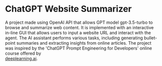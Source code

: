 # ChatGPT Website Summarizer
A project made using OpenAI API that allows GPT model gpt-3.5-turbo to browse and summarize web content. It is implemented with an interactive in-line GUI that allows users to input a website URL and interact with the agent. The AI assistant performs various tasks, including generating bullet-point summaries and extracting insights from online articles. The project was inspired by the 'ChatGPT Prompt Engineering for Developers' online course offered by  
<a href="[https://www.google.com/](https://learn.deeplearning.ai/chatgpt-prompt-eng)https://learn.deeplearning.ai/chatgpt-prompt-eng" target="_blank">deeplearning.ai</a>.
